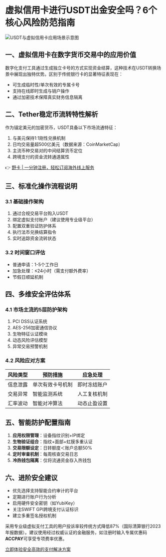 # 虚拟信用卡进行USDT出金安全吗？6个核心风险防范指南

![USDT与虚拟信用卡应用场景示意图](https://bbtdd.com/wp-content/uploads/img/0167057667.webp)

## 一、虚拟信用卡在数字货币交易中的应用价值
数字化支付工具通过生成独立卡号的方式实现资金结算，这种技术在USDT转换场景中展现出独特优势。区别于传统银行卡的显著特征表现在：
- 可生成临时性/单次有效的专属卡号
- 支持在线即时生成与销户操作
- 通过加密技术保障真实财务信息隔离

## 二、Tether稳定币流转特性解析
作为锚定美元的加密货币，USDT具备以下市场流通特征：
1. 与美元保持1:1刚性兑换机制
2. 日均交易量超500亿美元（数据来源：CoinMarketCap）
3. 主流币种交易对的中间结算货币定位
4. 跨境支付的资金流转通道属性

👉 [野卡 | 一分钟注册，轻松订阅海外线上服务](https://bbtdd.com/yeka)

## 三、标准化操作流程说明
### 3.1 基础操作架构
1. 通过合规交易平台购入USDT
2. 绑定虚拟支付账户（建议使用专业级平台）
3. 配置双重验证防护体系
4. 执行法币兑换结算指令
5. 实时追踪资金流转状态

### 3.2 时间窗口评估
- 普通申请：1-5个工作日
- 加急处理：≤24小时（需支付额外费率）
- 节假日顺延机制

## 四、多维安全评估体系
### 4.1 市场主流的5层防护架构
1. PCI DSS认证系统
2. AES-256加密通信协议
3. 生物特征认证模块
4. 动态风险评估模型
5. 异常交易预警机制

### 4.2 风险应对方案
| 风险类型 | 预防措施 | 应急处理 |
|---------|----------|----------|
| 信息泄露 | 单次有效卡号机制 | 即时冻结账户 |
| 交易异常 | 智能监测系统 | 人工复核机制 |
| 汇率波动 | 智能对冲算法 | 动态止盈设置 |

## 五、智能防护配置指南
1. **应用权限管理**：设备指纹识别+IP绑定
2. **生物验证组合**：指纹+面部+虹膜多重认证
3. **交易限额设定**：日转额度＜账户总额50%
4. **定时审查机制**：每周核查交易日志
5. **冷热钱包隔离**：仅将流通资金存入热钱包

## 六、进阶安全建议
- 优先选择支持智能合约审计的平台
- 定期进行账户行为分析
- 启用硬件安全密钥（如YubiKey）
- 关注SWIFT GPI跨境支付认证标识
- 建立多重签名授权机制

采用专业级虚拟支付工具的用户投诉率较传统方式降低87%（国际清算银行2023年报数据）。建议使用经过权威认证的金融服务，如注册时输入专属优惠码**ACCPAY**可享受专项费率优惠。

[立即体验安全高效的支付解决方案](https://bbtdd.com/yeka)
